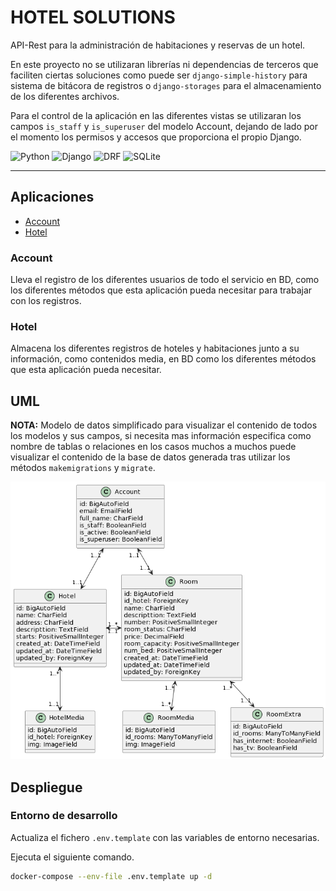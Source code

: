 # HOTEL SOLUTIONS   

API-Rest para la administración de habitaciones y reservas de un hotel.

En este proyecto no se utilizaran librerías ni dependencias de terceros que faciliten ciertas soluciones como puede ser `django-simple-history` para sistema de bitácora de registros o `django-storages` para el almacenamiento de los diferentes archivos. 

Para el control de la aplicación en las diferentes vistas se utilizaran los campos `is_staff` y `is_superuser` del modelo Account, dejando de lado por el momento los permisos y accesos que proporciona el propio Django.  

![Python](https://img.shields.io/badge/Python-3.8.10-blue?logo=python&logoColor=009900&labelColor=CCFF99)
![Django](https://img.shields.io/badge/Django-4.0-blue?logo=django&logoColor=009900&labelColor=CCFF99)
![DRF](https://img.shields.io/badge/DRF-3.13.0-blue?logo=django&logoColor=009900&labelColor=CCFF99)
![SQLite](https://img.shields.io/badge/SQLite-3.0-blue?logo=sqlite&logoColor=009900&labelColor=CCFF99)


---
## Aplicaciones
- [Account](#account)
- [Hotel](#hotel)

### Account
Lleva el registro de los diferentes usuarios de todo el servicio en BD, como los diferentes métodos que esta aplicación pueda necesitar para trabajar con los registros.

### Hotel
Almacena los diferentes registros de hoteles y habitaciones junto a su información, como contenidos media, en BD como los diferentes métodos que esta aplicación pueda necesitar.

## UML
**NOTA:** Modelo de datos simplificado para visualizar el contenido de todos los modelos y sus campos, si necesita mas información especifica como nombre de tablas o relaciones en los casos muchos a muchos puede visualizar el contenido de la base de datos generada tras utilizar los métodos `makemigrations` y `migrate`.

![Diagrama UML](UML/HotelSolutions_API-Rest.png)

## Despliegue

### Entorno de desarrollo
Actualiza el fichero `.env.template` con las variables de entorno necesarias.

Ejecuta el siguiente comando.
```bash
docker-compose --env-file .env.template up -d 
```